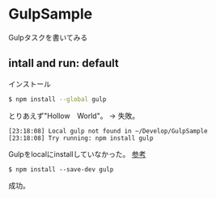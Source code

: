 # GulpSample

Gulpタスクを書いてみる

## intall and run: default

インストール
~~~ bash
$ npm install --global gulp
~~~

とりあえず"Hollow　World"。
-> 失敗。

~~~
[23:18:08] Local gulp not found in ~/Develop/GulpSample
[23:18:08] Try running: npm install gulp
~~~

Gulpをlocalにinstallしていなかった。
[参考](http://nakajmg.github.io/blog/2014-09-03/gulp-structure.html)

~~~
$ npm install --save-dev gulp
~~~
成功。
